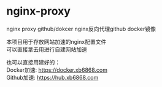 # nginx-proxy
nginx proxy github/dokcer nginx反向代理github docker镜像

本项目用于存放网站加速的nginx配置文件  
可以直接拿去用进行自建网站加速  

也可以直接用建好的：  
Docker加速: https://docker.xb6868.com  
Github加速: https://hub.xb6868.com  
